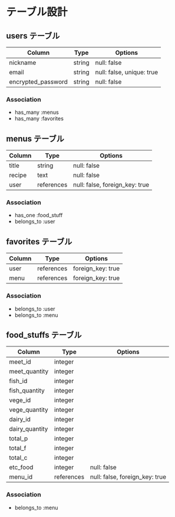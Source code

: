 # テーブル設計

## users テーブル

| Column             | Type   | Options                   |
| ------------------ | ------ | ------------------------- |
| nickname           | string | null: false               |
| email              | string | null: false, unique: true |
| encrypted_password | string | null: false               |

### Association

- has_many :menus
- has_many :favorites

## menus テーブル

| Column                 | Type          | Options                        |
| ---------------------- | ------------- | ------------------------------ |
| title                  | string        | null: false                    |
| recipe                 | text          | null: false                    |
| user                   | references    | null: false, foreign_key: true |


### Association

- has_one :food_stuff
- belongs_to :user

## favorites テーブル

| Column        | Type          | Options           |
| ------------- | ------------- | ----------------- |
| user          | references    | foreign_key: true |
| menu          | references    | foreign_key: true |


### Association

- belongs_to :user
- belongs_to :menu

## food_stuffs テーブル

| Column           | Type          | Options                        |
| ---------------- | ------------- | ------------------------------ |
| meet_id          | integer       |                                | 
| meet_quantity    | integer       |                                |
| fish_id          | integer       |                                |
| fish_quantity    | integer       |                                | 
| vege_id          | integer       |                                |
| vege_quantity    | integer       |                                |
| dairy_id         | integer       |                                | 
| dairy_quantity   | integer       |                                |
| total_p          | integer       |                                |
| total_f          | integer       |                                |
| total_c          | integer       |                                |
| etc_food         | integer       | null: false                    |
| menu_id          | references    | null: false, foreign_key: true |

### Association

- belongs_to :menu
